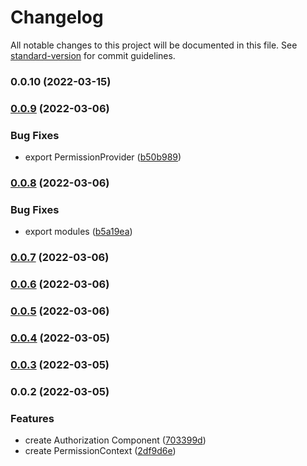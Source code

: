 # Changelog

All notable changes to this project will be documented in this file. See [standard-version](https://github.com/conventional-changelog/standard-version) for commit guidelines.

### 0.0.10 (2022-03-15)

### [0.0.9](https://github.com/synzhang/react-permission/compare/v0.0.8...v0.0.9) (2022-03-06)

### Bug Fixes

- export PermissionProvider ([b50b989](https://github.com/synzhang/react-permission/commit/b50b9895b0517a939815111dc81550c73b4d1d32))

### [0.0.8](https://github.com/synzhang/react-permission/compare/v0.0.7...v0.0.8) (2022-03-06)

### Bug Fixes

- export modules ([b5a19ea](https://github.com/synzhang/react-permission/commit/b5a19ea1ec14a8c2946d133a81493c1b869c11ed))

### [0.0.7](https://github.com/synzhang/react-permission/compare/v0.0.6...v0.0.7) (2022-03-06)

### [0.0.6](https://github.com/synzhang/react-permission/compare/v0.0.5...v0.0.6) (2022-03-06)

### [0.0.5](https://github.com/synzhang/react-permission/compare/v0.0.4...v0.0.5) (2022-03-06)

### [0.0.4](https://github.com/synzhang/react-permission/compare/v0.0.3...v0.0.4) (2022-03-05)

### [0.0.3](https://github.com/synzhang/react-permission/compare/v0.0.2...v0.0.3) (2022-03-05)

### 0.0.2 (2022-03-05)

### Features

- create Authorization Component ([703399d](https://github.com/synzhang/react-permission/commit/703399d8d7b942ed4693be011f9cdc5a8e92fa45))
- create PermissionContext ([2df9d6e](https://github.com/synzhang/react-permission/commit/2df9d6ea9cdc8e737289f0f0e1d238d831137f66))
